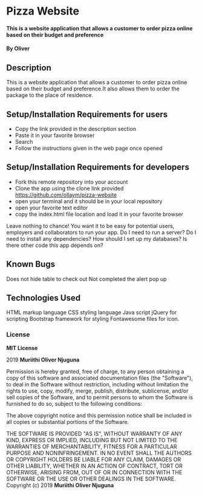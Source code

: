 # Pizza Website
####  This is a website application that allows a customer to order pizza online based on their budget and preference 
#### By **Oliver**
## Description
 This is a website application that allows a customer to order pizza online based on their budget and preference.It also allows them to order the package to the place of residence.
## Setup/Installation Requirements for users
* Copy the link provided in the description section 
* Paste it in your favorite browser
* Search
* Follow the instructions given in the web page once opened

## Setup/Installation Requirements for developers
* Fork this remote repository into your account
* Clone the app using the clone link provided https://github.com/ollaym/pizza-website
* open your terminal and it should be in your local repository
* open your favorite text editor
* copy the index.html file location and load it in your favorite browser

Leave nothing to chance! You want it to be easy for potential users, employers and collaborators to run your app. Do I need to run a server? Do I need to install any dependencies? How should I set up my databases? Is there other code this app depends on?
## Known Bugs
Does not hide table to check out
Not completed the alert pop up
## Technologies Used
HTML markup language CSS styling language Java script jQuery for scripting Bootstrap framework for styling Fontawesome files for icon.

### License
**MIT License**

2019 **Muriithi Oliver Njuguna**

Permission is hereby granted, free of charge, to any person obtaining a copy
of this software and associated documentation files (the "Software"), to deal
in the Software without restriction, including without limitation the rights
to use, copy, modify, merge, publish, distribute, sublicense, and/or sell
copies of the Software, and to permit persons to whom the Software is
furnished to do so, subject to the following conditions:

The above copyright notice and this permission notice shall be included in all
copies or substantial portions of the Software.

THE SOFTWARE IS PROVIDED "AS IS", WITHOUT WARRANTY OF ANY KIND, EXPRESS OR
IMPLIED, INCLUDING BUT NOT LIMITED TO THE WARRANTIES OF MERCHANTABILITY,
FITNESS FOR A PARTICULAR PURPOSE AND NONINFRINGEMENT. IN NO EVENT SHALL THE
AUTHORS OR COPYRIGHT HOLDERS BE LIABLE FOR ANY CLAIM, DAMAGES OR OTHER
LIABILITY, WHETHER IN AN ACTION OF CONTRACT, TORT OR OTHERWISE, ARISING FROM,
OUT OF OR IN CONNECTION WITH THE SOFTWARE OR THE USE OR OTHER DEALINGS IN THE
SOFTWARE.
Copyright (c) 2019 **Muriithi Oliver Njuguna**
  
